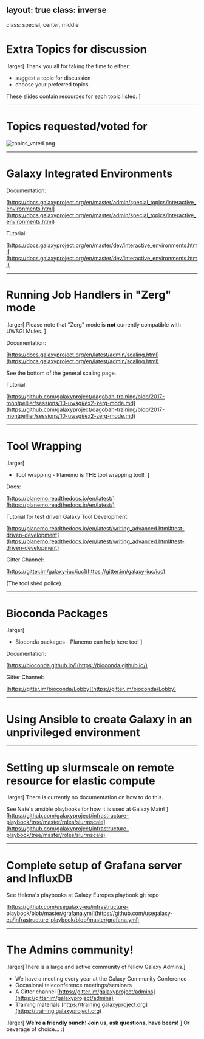 layout: true
class: inverse
---
class: special, center, middle

# Extra Topics for discussion
.larger[
Thank you all for taking the time to either:
* suggest a topic for discussion
* choose your preferred topics.

These slides contain resources for each topic listed.
]

---

# Topics requested/voted for

![topics_voted.png](images/topics_voted.png)

---

# Galaxy Integrated Environments

Documentation:

[https://docs.galaxyproject.org/en/master/admin/special_topics/interactive_environments.html](https://docs.galaxyproject.org/en/master/admin/special_topics/interactive_environments.html)

Tutorial:

[https://docs.galaxyproject.org/en/master/dev/interactive_environments.html](https://docs.galaxyproject.org/en/master/dev/interactive_environments.html)

---

# Running Job Handlers in "Zerg" mode

.larger[
Please note that "Zerg" mode is **not** currently compatible with UWSGI Mules.
]

Documentation:

[https://docs.galaxyproject.org/en/latest/admin/scaling.html](https://docs.galaxyproject.org/en/latest/admin/scaling.html)

See the bottom of the general scaling page.

Tutorial:

[https://github.com/galaxyproject/dagobah-training/blob/2017-montpellier/sessions/10-uwsgi/ex2-zerg-mode.md](https://github.com/galaxyproject/dagobah-training/blob/2017-montpellier/sessions/10-uwsgi/ex2-zerg-mode.md)

---

# Tool Wrapping

.larger[
* Tool wrapping - Planemo is **THE** tool wrapping tool!:
]

Docs:

[https://planemo.readthedocs.io/en/latest/](https://planemo.readthedocs.io/en/latest/)

Tutorial for test driven Galaxy Tool Development:

[https://planemo.readthedocs.io/en/latest/writing_advanced.html#test-driven-development](https://planemo.readthedocs.io/en/latest/writing_advanced.html#test-driven-development)

Gitter Channel:

[https://gitter.im/galaxy-iuc/iuc](https://gitter.im/galaxy-iuc/iuc)

(The tool shed police)

---

# Bioconda Packages

.larger[
* Bioconda packages - Planemo can help here too!
]

Documentation:

[https://bioconda.github.io/](https://bioconda.github.io/)

Gitter Channel:

[https://gitter.im/bioconda/Lobby](https://gitter.im/bioconda/Lobby)

---

# Using Ansible to create Galaxy in an unprivileged environment


---

# Setting up slurmscale on remote resource for elastic compute

.larger[
There is currently no documentation on how to do this.

See Nate's ansible playbooks for how it is used at Galaxy Main!
]
[https://github.com/galaxyproject/infrastructure-playbook/tree/master/roles/slurmscale](https://github.com/galaxyproject/infrastructure-playbook/tree/master/roles/slurmscale)

---

# Complete setup of Grafana server and InfluxDB

See Helena's playbooks at Galaxy Europes playbook git repo

[https://github.com/usegalaxy-eu/infrastructure-playbook/blob/master/grafana.yml](https://github.com/usegalaxy-eu/infrastructure-playbook/blob/master/grafana.yml)

---

# The Admins community!

.larger[There is a large and active community of fellow Galaxy Admins.]

* We have a meeting every year at the Galaxy Community Conference
* Occasional teleconference meetings/seminars
* A Gitter channel [https://gitter.im/galaxyproject/admins](https://gitter.im/galaxyproject/admins)
* Training materials [https://training.galaxyproject.org](https://training.galaxyproject.org)

.larger[
**We're a friendly bunch! Join us, ask questions, have beers!**
]
Or beverage of choice... :)
